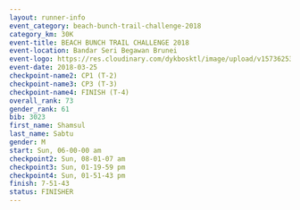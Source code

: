 ```yaml
---
layout: runner-info 
event_category: beach-bunch-trail-challenge-2018 
category_km: 30K 
event-title: BEACH BUNCH TRAIL CHALLENGE 2018 
event-location: Bandar Seri Begawan Brunei 
event-logo: https://res.cloudinary.com/dykbosktl/image/upload/v1573625354/Logo/Logo_qug4sc.jpg 
event-date: 2018-03-25 
checkpoint-name2: CP1 (T-2) 
checkpoint-name3: CP3 (T-3) 
checkpoint-name4: FINISH (T-4) 
overall_rank: 73
gender_rank: 61
bib: 3023
first_name: Shamsul
last_name: Sabtu
gender: M
start: Sun, 06-00-00 am
checkpoint2: Sun, 08-01-07 am
checkpoint3: Sun, 01-19-59 pm
checkpoint4: Sun, 01-51-43 pm
finish: 7-51-43
status: FINISHER
---
```

